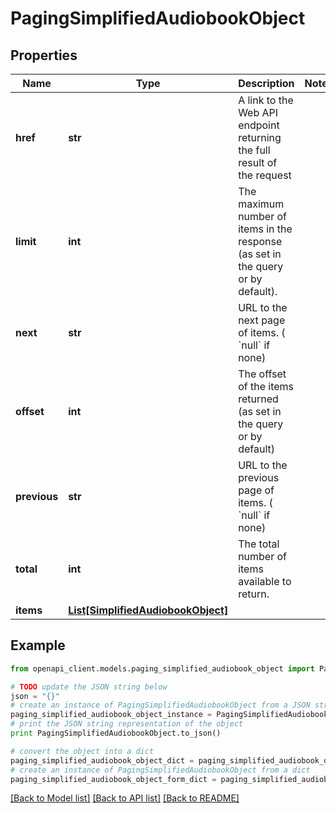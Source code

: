 # PagingSimplifiedAudiobookObject


## Properties
Name | Type | Description | Notes
------------ | ------------- | ------------- | -------------
**href** | **str** | A link to the Web API endpoint returning the full result of the request  | 
**limit** | **int** | The maximum number of items in the response (as set in the query or by default).  | 
**next** | **str** | URL to the next page of items. ( &#x60;null&#x60; if none)  | 
**offset** | **int** | The offset of the items returned (as set in the query or by default)  | 
**previous** | **str** | URL to the previous page of items. ( &#x60;null&#x60; if none)  | 
**total** | **int** | The total number of items available to return.  | 
**items** | [**List[SimplifiedAudiobookObject]**](SimplifiedAudiobookObject.md) |  | 

## Example

```python
from openapi_client.models.paging_simplified_audiobook_object import PagingSimplifiedAudiobookObject

# TODO update the JSON string below
json = "{}"
# create an instance of PagingSimplifiedAudiobookObject from a JSON string
paging_simplified_audiobook_object_instance = PagingSimplifiedAudiobookObject.from_json(json)
# print the JSON string representation of the object
print PagingSimplifiedAudiobookObject.to_json()

# convert the object into a dict
paging_simplified_audiobook_object_dict = paging_simplified_audiobook_object_instance.to_dict()
# create an instance of PagingSimplifiedAudiobookObject from a dict
paging_simplified_audiobook_object_form_dict = paging_simplified_audiobook_object.from_dict(paging_simplified_audiobook_object_dict)
```
[[Back to Model list]](../README.md#documentation-for-models) [[Back to API list]](../README.md#documentation-for-api-endpoints) [[Back to README]](../README.md)



